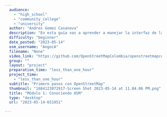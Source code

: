 ```yaml
---
  audience: 
    - "high_school"
    - "community_college"
    - "university"
  author: "Andres Gomez Casanova"
  description: "En esta guía vas a aprender a manejar la interfaz de la página web de OpenStreetMap, donde podrás consultar los objetos ya mapeados."
  difficulty: "beginner"
  date_posted: "2023-05-14"
  osm_username: "AngocA"
  filename: "None"
  video_link: "https://github.com/OpenStreetMapColombia/openstreetmapcolombia.github.io/blob/master/docs/Primeros%20pasos%20con%20OpenStreetMap%20-%20Mo%CC%81dulo%201%20-%20Conociendo%20OSM.pdf"
  group: ""
  layout: "project"
  preparation_time: "less_than_one_hour"
  project_time: 
    - "less_than_one_hour"
  subtitle: "Primero pasos con OpenStreetMap"
  thumbnail: "1684123872917-Screen Shot 2023-05-14 at 11.04.06 PM.png"
  title: "Módulo 1: Conociendo OSM"
  type: "desktop"
  url: "2023-05-14-651951"

---
```

